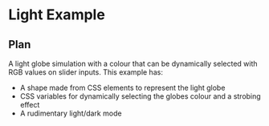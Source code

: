 # Light Example

## Plan

A light globe simulation with a colour that can be dynamically selected with RGB values on slider inputs. This example has:

* A shape made from CSS elements to represent the light globe
* CSS variables for dynamically selecting the globes colour and a strobing effect
* A rudimentary light/dark mode
